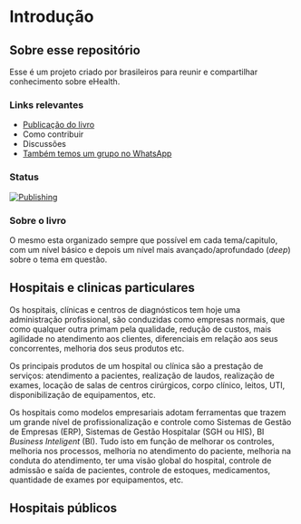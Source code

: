 # Introdução

## Sobre esse repositório

Esse é um projeto criado por brasileiros para reunir e compartilhar conhecimento sobre eHealth.

### Links relevantes

* [Publicação do livro](https://ehealthbr.github.io/ehealth-book/)
* Como contribuir
* Discussões
* [Também temos um grupo no WhatsApp](https://chat.whatsapp.com/IveedBybMzm3mbpR3Gfbc3)

### Status

[![Publishing](https://github.com/EHealthBR/ehealth-book/actions/workflows/gitbook.yml/badge.svg)](https://github.com/EHealthBR/ehealth-book/actions/workflows/gitbook.yml)

### **Sobre o livro**

O mesmo esta organizado sempre que possível em cada tema/capitulo, com um nível básico e depois um nível mais avançado/aprofundado \(_deep_\) sobre o tema em questão.

## Hospitais e clinicas particulares

Os hospitais, clínicas e centros de diagnósticos tem hoje uma administração profissional, são conduzidas como empresas normais, que como qualquer outra primam pela qualidade, redução de custos, mais agilidade no atendimento aos clientes, diferenciais em relação aos seus concorrentes, melhoria dos seus produtos etc.

Os principais produtos de um hospital ou clínica são a prestação de serviços: atendimento a pacientes, realização de laudos, realização de exames, locação de salas de centros cirúrgicos, corpo clínico, leitos, UTI, disponibilização de equipamentos, etc.

Os hospitais como modelos empresariais adotam ferramentas que trazem um grande nível de profissionalização e controle como Sistemas de Gestão de Empresas \(ERP\), Sistemas de Gestão Hospitalar \(SGH ou HIS\), BI _Business Inteligent_ \(BI\). Tudo isto em função de melhorar os controles, melhoria nos processos, melhoria no atendimento do paciente, melhoria na conduta do atendimento, ter uma visão global do hospital, controle de admissão e saída de pacientes, controle de estoques, medicamentos, quantidade de exames por equipamentos, etc.

## Hospitais públicos



